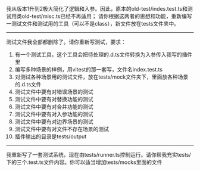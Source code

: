 我从版本1升到2极大简化了逻辑和入参。因此，原本的old-test/indes.test.ts和测试用类old-test/misc.ts已经不再适用；
请你根据这两者的思想和功能，重新编写一测试文件和测试用的工具（可以不是class），新文件放在tests文件夹中。

---

测试文件我全部都删除了。请你重新写测试，要求：

1. 有一个测试工具，这个工具会把待处理的.d.ts文件转换为入参传入我写的插件里
2. 编写多种场景的样例，用vitest的那一套写，文件名index.test.ts
3. 对测试各种场景用的测试文件，放在tests/mock文件夹下，里面放各种场景的.d.ts文件
4. 测试文件中要有对错误场景的测试
5. 测试文件中要有对替换功能的测试
6. 测试文件中要有对合并功能的测试
7. 测试文件中要有对入参功能的测试
8. 测试文件中要有对边界场景的测试
9. 测试文件中要有对文件不存在场景的测试
10. 插件输出的目录是tests/output

---

我重新写了一套测试系统，现在由tests/runner.ts控制运行。请你帮我充实tests/下的三个.test.ts文件内容。你可以适当增加tests/mocks里面的文件

